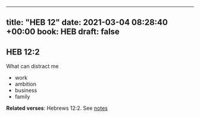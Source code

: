 
---
title: "HEB 12"
date: 2021-03-04 08:28:40 +00:00
book: HEB
draft: false
---

## HEB 12:2

What can distract me
- work
- ambition
- business
- family

**Related verses**: Hebrews 12:2. See [notes](https://my.bible.com/notes/3642254075796120378)

